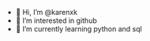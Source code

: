 - 👋 Hi, I’m @karenxk
- 👀 I’m interested in github
- 🌱 I’m currently learning python and sql

<!---
karenxk/karenxk is a ✨ special ✨ repository because its `README.md` (this file) appears on your GitHub profile.
You can click the Preview link to take a look at your changes.
--->
